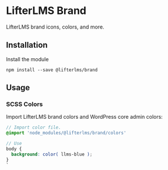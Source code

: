 LifterLMS Brand
===============

LifterLMS brand icons, colors, and more.

## Installation

Install the module

```
npm install --save @lifterlms/brand
```

## Usage

### SCSS Colors

Import LifterLMS brand colors and WordPress core admin colors:

```scss
// Import color file.
@import 'node_modules/@lifterlms/brand/colors'

// Use
body {
  background: color( llms-blue );
}
`
